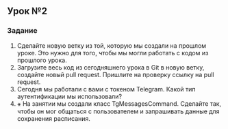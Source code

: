 ## Урок №2
### Задание 
1. Сделайте новую ветку из той, которую мы 
создали на прошлом уроке. Это нужно для 
того, чтобы мы могли работать с кодом из 
прошлого урока.
2. Загрузите весь код из сегодняшнего урока в 
Git в новую ветку, создайте новый pull request. 
Пришлите на проверку ссылку на pull request.
3. Сегодня мы работали с вами с токеном 
Telegram. Какой тип аутентификации мы 
использовали? 
4. ⚹ На занятии мы создали класс 
TgMessagesCommand. Сделайте так, чтобы он 
мог общаться с пользователем и запрашивать 
данные для сохранения расписания.
